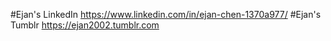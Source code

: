 #Ejan's LinkedIn  https://www.linkedin.com/in/ejan-chen-1370a977/
#Ejan's Tumblr  https://ejan2002.tumblr.com
